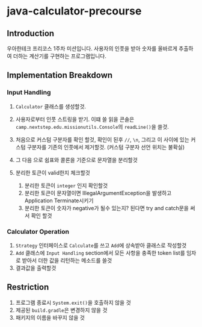 # java-calculator-precourse
## Introduction
우아한테크 프리코스 1주차 미션입니다. 사용자의 인풋을 받아 숫자를 올바르게 추출하여 더하는 계산기를 구현하는 프로그램입니다. 
## Implementation Breakdown
### Input Handling
1. `Calculator` 클래스를 생성할것.

2. 사용자로부터 인풋 스트링을 받기. 이떄 쓸 읽을 콘솔은 `camp.nextstep.edu.missionutils.Console`의 `readLine()`을 쓸것.
3. 처음으로 커스텀 구분자를 확인 할것, 확인이 된후 `//`, `\n`, 그리고 이 사이에 있는 커스텀 구분자를 기존의 인풋에서 제거할것. (커스텀 구분자 선언 위치는 불확실)
4. 그 다음 으로 쉼표와 콜론을 기준으로 문자열을 분리할것 
5. 분리한 토큰이 valid한지 체크할것
    1. 분리한 토큰이 `integer` 인지 확인할것 
    2. 분리한 토큰이 문자열이면 IllegalArgumentException을 발생하고 Application Terminate시키기 
    3. 분리한 토큰이 숫자가 negative가 될수 있는지? 된다면 try and catch문을 써서 확인 할것
### Calculator Operation
1. `Strategy` 인터페이스로 `Calculate`를 쓰고 `Add`에 상속받아 클래스로 작성할것
2. `Add` 클래스에 `Input Handling` section에서 모든 사항을 충족한 token list를 임자로 받아서 더한 값을 리턴하는 메소드를 쓸것 
3. 결과값을 출력할것

## Restriction
1. 프로그램 종료시 `System.exit()`을 호출하지 않을 것
2. 제공된 `build.gradle`은 변경하지 않을 것
3. 패키지의 이름을 바꾸지 않을 것
